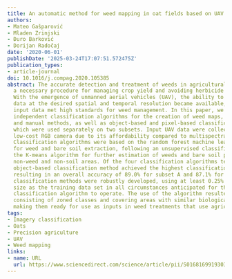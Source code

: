 ```yaml
---
title: An automatic method for weed mapping in oat fields based on UAV imagery
authors:
- Mateo Gašparović
- Mladen Zrinjski
- Đuro Barković
- Dorijan Radočaj
date: '2020-06-01'
publishDate: '2025-03-24T17:07:51.572475Z'
publication_types:
- article-journal
doi: 10.1016/j.compag.2020.105385
abstract: The accurate detection and treatment of weeds in agricultural fields is
  a necessary procedure for managing crop yield and avoiding herbicide pollution.
  With the emergence of unmanned aerial vehicles (UAV), the ability to acquire spatial
  data at the desired spatial and temporal resolution became available, and the resulting
  input data met high standards for weed management. In this paper, we tested four
  independent classification algorithms for the creation of weed maps, combining automatic
  and manual methods, as well as object-based and pixel-based classification approaches,
  which were used separately on two subsets. Input UAV data were collected using a
  low-cost RGB camera due to its affordability compared to multispectral cameras.
  Classification algorithms were based on the random forest machine learning algorithm
  for weed and bare soil extraction, following an unsupervised classification with
  the K-means algorithm for further estimation of weeds and bare soil presence in
  non-weed and non-soil areas. Of the four classification algorithms tested, the automatic
  object-based classification method achieved the highest classification accuracy,
  resulting in an overall accuracy of 89.0% for subset A and 87.1% for subset B. Automatic
  classification methods were robustly developed, using at least 0.25% of the scene
  size as the training data set in all circumstances anticipated for the random forest
  classification algorithm to operate. The use of the algorithm resulted in weed maps
  consisting of zoned classes and covering areas with similar biological properties,
  making them ready for use as inputs in weed treatments that use agricultural machinery.
tags:
- Imagery classification
- Oats
- Precision agriculture
- UAV
- Weed mapping
links:
- name: URL
  url: https://www.sciencedirect.com/science/article/pii/S016816991930359X
---
```

